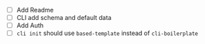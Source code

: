 - [ ] Add Readme
- [ ] CLI add schema and default data
- [ ] Add Auth
- [ ] `cli init` should use `based-template` instead of `cli-boilerplate`
